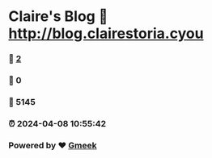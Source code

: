 # Claire's Blog :link: http://blog.clairestoria.cyou 
### :page_facing_up: [2](http://blog.clairestoria.cyou/tag.html) 
### :speech_balloon: 0 
### :hibiscus: 5145 
### :alarm_clock: 2024-04-08 10:55:42 
### Powered by :heart: [Gmeek](https://github.com/Meekdai/Gmeek)
